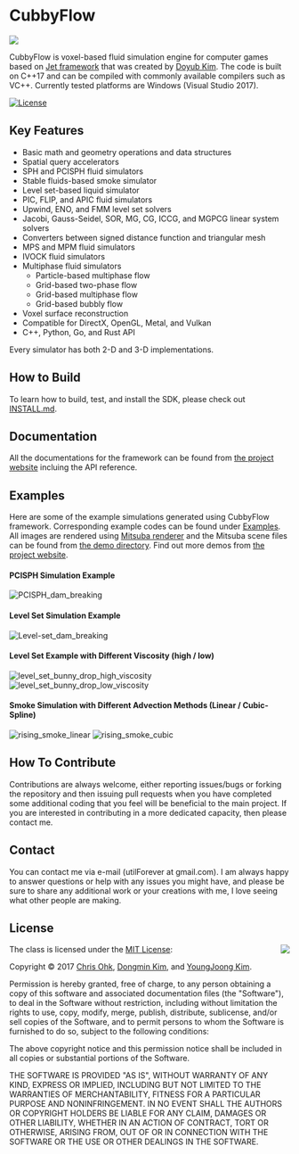 # CubbyFlow

<img src="https://github.com/utilForever/CubbyFlow/blob/master/Logo.png" align="center" />

CubbyFlow is voxel-based fluid simulation engine for computer games based on [Jet framework](https://github.com/doyubkim/fluid-engine-dev) that was created by [Doyub Kim](https://twitter.com/doyub).
The code is built on C++17 and can be compiled with commonly available compilers such as VC++. Currently tested platforms are Windows (Visual Studio 2017).

[![License](https://img.shields.io/badge/Licence-MIT-blue.svg)](https://github.com/utilForever/CubbyFlow/blob/master/LICENSE)

## Key Features

- Basic math and geometry operations and data structures
- Spatial query accelerators
- SPH and PCISPH fluid simulators
- Stable fluids-based smoke simulator
- Level set-based liquid simulator
- PIC, FLIP, and APIC fluid simulators
- Upwind, ENO, and FMM level set solvers
- Jacobi, Gauss-Seidel, SOR, MG, CG, ICCG, and MGPCG linear system solvers
- Converters between signed distance function and triangular mesh
- MPS and MPM fluid simulators
- IVOCK fluid simulators
- Multiphase fluid simulators
    - Particle-based multiphase flow
    - Grid-based two-phase flow
    - Grid-based multiphase flow
    - Grid-based bubbly flow
- Voxel surface reconstruction
- Compatible for DirectX, OpenGL, Metal, and Vulkan
- C++, Python, Go, and Rust API

Every simulator has both 2-D and 3-D implementations.

## How to Build

To learn how to build, test, and install the SDK, please check out [INSTALL.md](https://github.com/utilForever/CubbyFlow/blob/master/INSTALL.md).

## Documentation

All the documentations for the framework can be found from [the project website](https://utilforever.github.io/CubbyFlow/) incluing the API reference.

## Examples

Here are some of the example simulations generated using CubbyFlow framework. Corresponding example codes can be found under [Examples](https://github.com/utilForever/CubbyFlow/tree/master/Examples). All images are rendered using [Mitsuba renderer](https://www.mitsuba-renderer.org/) and the Mitsuba scene files can be found from [the demo directory](https://github.com/utilForever/CubbyFlow/tree/master/Demos). Find out more demos from [the project website](https://utilforever.github.io/CubbyFlow/examples).

#### PCISPH Simulation Example

![PCISPH_dam_breaking](https://github.com/utilForever/CubbyFlow/blob/master/Medias/PCISPH_dam_breaking.png "PCISPH Example")

#### Level Set Simulation Example

![Level-set_dam_breaking](https://github.com/utilForever/CubbyFlow/blob/master/Medias/LevelSet_dam_breaking.png "Level Set Example")

#### Level Set Example with Different Viscosity (high / low)

![level_set_bunny_drop_high_viscosity](https://github.com/utilForever/CubbyFlow/blob/master/Medias/level_set_bunny_drop_high_viscosity.png "Level Set Bunny Drop - High Viscosity")
![level_set_bunny_drop_low_viscosity](https://github.com/utilForever/CubbyFlow/blob/master/Medias/level_set_bunny_drop_low_viscosity.png "Level Set Bunny Drop - Low Viscosity")

#### Smoke Simulation with Different Advection Methods (Linear / Cubic-Spline)

![rising_smoke_linear](https://github.com/utilForever/CubbyFlow/blob/master/Medias/rising_smoke_linear.png "Rising Smoke - Linear")
![rising_smoke_cubic](https://github.com/utilForever/CubbyFlow/blob/master/Medias/rising_smoke_cubic.png "Rising Smoke - Cubic")

## How To Contribute

Contributions are always welcome, either reporting issues/bugs or forking the repository and then issuing pull requests when you have completed some additional coding that you feel will be beneficial to the main project. If you are interested in contributing in a more dedicated capacity, then please contact me.

## Contact

You can contact me via e-mail (utilForever at gmail.com). I am always happy to answer questions or help with any issues you might have, and please be sure to share any additional work or your creations with me, I love seeing what other people are making.

## License

<img align="right" src="http://opensource.org/trademarks/opensource/OSI-Approved-License-100x137.png">

The class is licensed under the [MIT License](http://opensource.org/licenses/MIT):

Copyright &copy; 2017 [Chris Ohk](http://www.github.com/utilForever), [Dongmin Kim](https://github.com/dmk98), and [YoungJoong Kim](https://github.com/revsic).

Permission is hereby granted, free of charge, to any person obtaining a copy of this software and associated documentation files (the "Software"), to deal in the Software without restriction, including without limitation the rights to use, copy, modify, merge, publish, distribute, sublicense, and/or sell copies of the Software, and to permit persons to whom the Software is furnished to do so, subject to the following conditions:

The above copyright notice and this permission notice shall be included in all copies or substantial portions of the Software.

THE SOFTWARE IS PROVIDED "AS IS", WITHOUT WARRANTY OF ANY KIND, EXPRESS OR IMPLIED, INCLUDING BUT NOT LIMITED TO THE WARRANTIES OF MERCHANTABILITY, FITNESS FOR A PARTICULAR PURPOSE AND NONINFRINGEMENT. IN NO EVENT SHALL THE AUTHORS OR COPYRIGHT HOLDERS BE LIABLE FOR ANY CLAIM, DAMAGES OR OTHER LIABILITY, WHETHER IN AN ACTION OF CONTRACT, TORT OR OTHERWISE, ARISING FROM, OUT OF OR IN CONNECTION WITH THE SOFTWARE OR THE USE OR OTHER DEALINGS IN THE SOFTWARE.